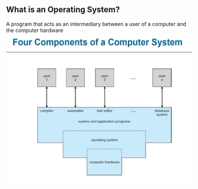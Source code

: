 ## What is an Operating System? <br>
A program that acts as an intermediary between a user of a computer and the computer hardware
![Four Components of OS](chapters/pics/four_components_os.png)

